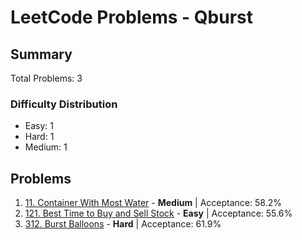 # LeetCode Problems - Qburst

## Summary
Total Problems: 3

### Difficulty Distribution

- Easy: 1
- Hard: 1
- Medium: 1

## Problems

1. [11. Container With Most Water](https://leetcode.com/problems/container-with-most-water/) - **Medium** | Acceptance: 58.2%
2. [121. Best Time to Buy and Sell Stock](https://leetcode.com/problems/best-time-to-buy-and-sell-stock/) - **Easy** | Acceptance: 55.6%
3. [312. Burst Balloons](https://leetcode.com/problems/burst-balloons/) - **Hard** | Acceptance: 61.9%